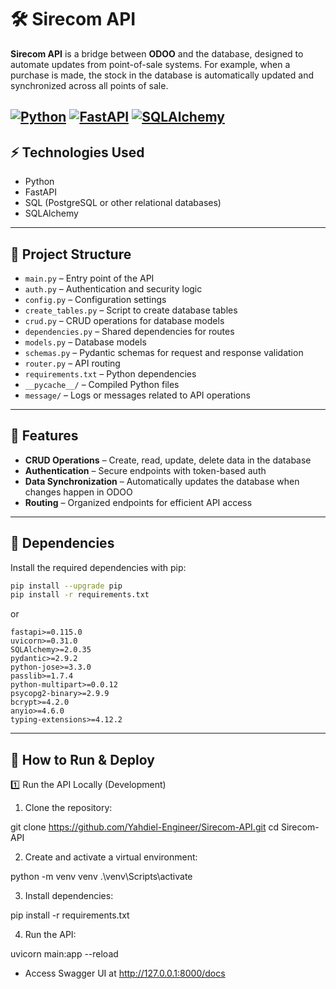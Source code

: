 # 🛠️ Sirecom API

**Sirecom API** is a bridge between **ODOO** and the database, designed to automate updates from point-of-sale systems. For example, when a purchase is made, the stock in the database is automatically updated and synchronized across all points of sale.

[![Python](https://img.shields.io/badge/Python-3.10-blue?style=for-the-badge&logo=python&logoColor=white)](https://www.python.org/)
[![FastAPI](https://img.shields.io/badge/FastAPI-Learning-blue?style=for-the-badge&logo=fastapi&logoColor=white)](https://fastapi.tiangolo.com/)
[![SQLAlchemy](https://img.shields.io/badge/SQLAlchemy-2.0-green?style=for-the-badge&logo=sqlalchemy&logoColor=white)](https://www.sqlalchemy.org/)
---

## ⚡ Technologies Used

- Python  
- FastAPI  
- SQL (PostgreSQL or other relational databases)  
- SQLAlchemy

---

## 📝 Project Structure

- `main.py` – Entry point of the API  
- `auth.py` – Authentication and security logic  
- `config.py` – Configuration settings  
- `create_tables.py` – Script to create database tables  
- `crud.py` – CRUD operations for database models  
- `dependencies.py` – Shared dependencies for routes  
- `models.py` – Database models  
- `schemas.py` – Pydantic schemas for request and response validation  
- `router.py` – API routing  
- `requirements.txt` – Python dependencies  
- `__pycache__/` – Compiled Python files  
- `message/` – Logs or messages related to API operations  

---

## 🚀 Features

- **CRUD Operations** – Create, read, update, delete data in the database  
- **Authentication** – Secure endpoints with token-based auth  
- **Data Synchronization** – Automatically updates the database when changes happen in ODOO  
- **Routing** – Organized endpoints for efficient API access  

---

## 🧩 Dependencies

Install the required dependencies with pip:

```bash
pip install --upgrade pip
pip install -r requirements.txt
```

or

```text
fastapi>=0.115.0
uvicorn>=0.31.0
SQLAlchemy>=2.0.35
pydantic>=2.9.2
python-jose>=3.3.0
passlib>=1.7.4
python-multipart>=0.0.12
psycopg2-binary>=2.9.9
bcrypt>=4.2.0
anyio>=4.6.0
typing-extensions>=4.12.2
```

---

## 🚀 How to Run & Deploy
1️⃣ Run the API Locally (Development)

1. Clone the repository:

git clone https://github.com/Yahdiel-Engineer/Sirecom-API.git
cd Sirecom-API

2. Create and activate a virtual environment:

python -m venv venv
.\venv\Scripts\activate

3. Install dependencies:

pip install -r requirements.txt

4. Run the API:

uvicorn main:app --reload
- Access Swagger UI at http://127.0.0.1:8000/docs
